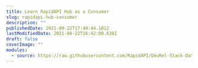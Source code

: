 ```yaml
---
title: Learn RapidAPI Hub as a Consumer
slug: rapidapi-hub-consumer
description: ""
publishedDate: 2021-09-22T17:49:44.101Z
lastModifiedDate: 2021-09-22T16:42:00.638Z
draft: false
coverImage: ""
modules:
  - source: https://raw.githubusercontent.com/RapidAPI/DevRel-Stack-Data/dev/learn/courses/rapidapi-hub-consumer/modules/introduction/01-introduction.md
---
```

